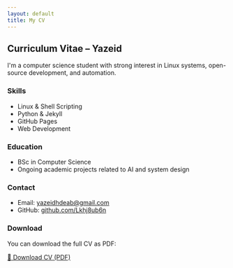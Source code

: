 ```yaml
---
layout: default
title: My CV
---
```


## Curriculum Vitae – Yazeid

I'm a computer science student with strong interest in Linux systems, open-source development, and automation.

### Skills
- Linux & Shell Scripting
- Python & Jekyll
- GitHub Pages
- Web Development

### Education
- BSc in Computer Science
- Ongoing academic projects related to AI and system design

### Contact
- Email: [yazeidhdeab@gmail.com](mailto:yazeidhdeab@gmail.com)
- GitHub: [github.com/Lkhj8ub6n](https://github.com/Lkhj8ub6n)

### Download
You can download the full CV as PDF:

[📄 Download CV (PDF)](/assets/files/Yazeid_CV.pdf)
